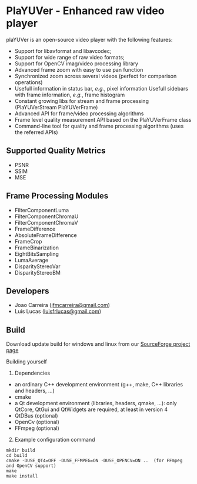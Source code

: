 PlaYUVer - Enhanced raw video player
========


plaYUVer is an open-source video player with the following features:
- Support for libavformat and libavcodec;
- Support for wide range of raw video formats;
- Support for OpenCV imag/video processing library
- Advanced frame zoom with easy to use pan function
- Synchronized zoom across several videos (perfect for comparison operations)
- Usefull information in status bar, *e.g.*, pixel information
    Usefull sidebars with frame information, *e.g.*, frame histogram
- Constant growing libs for stream and frame processing (PlaYUVerStream PlaYUVerFrame)
- Advanced API for frame/video processing algorithms
- Frame level quality measurement API based on the PlaYUVerFrame class
- Command-line tool for quality and frame processing algorithms (uses the referred APIs)

Supported Quality Metrics
----------------------------------------------------------------
- PSNR
- SSIM
- MSE

Frame Processing Modules
----------------------------------------------------------------
- FilterComponentLuma
- FilterComponentChromaU
- FilterComponentChromaV
- FrameDifference
- AbsoluteFrameDifference
- FrameCrop
- FrameBinarization
- EightBitsSampling
- LumaAverage
- DisparityStereoVar
- DisparityStereoBM

Developers
----------------------------------------------------------------

- Joao Carreira     (jfmcarreira@gmail.com)
- Lui­s Lucas        (luisfrlucas@gmail.com)


Build
----------------------------------------------------------------
Download update build for windows and linux from our <a href="https://sourceforge.net/projects/playuver/">SourceForge project page</a>

Building yourself

1. Dependencies
  - an ordinary C++ development environment (g++, make, C++ libraries and headers, ...)
  - cmake
  - a Qt development environment (libraries, headers, qmake, ...): only QtCore, QtGui and QtWidgets are required, at least in version 4
  - QtDBus (optional)
  - OpenCv (optional)
  - FFmpeg (optional)
2. Example configuration command
```
mkdir build
cd build
cmake -DUSE_QT4=OFF -DUSE_FFMPEG=ON -DUSE_OPENCV=ON ..  (for FFmpeg and OpenCV support)
make
make install
```

